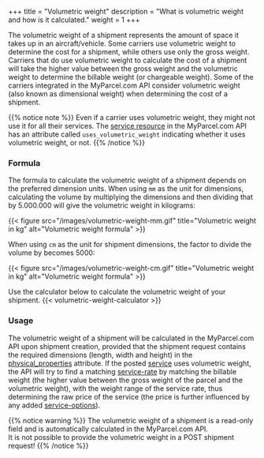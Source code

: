 +++
title = "Volumetric weight"
description = "What is volumetric weight and how is it calculated."
weight = 1
+++

The volumetric weight of a shipment represents the amount of space it takes up in an aircraft/vehicle. 
Some carriers use volumetric weight to determine the cost for a shipment, while others use only the gross weight.
Carriers that do use volumetric weight to calculate the cost of a shipment will take the higher value between the gross weight and the volumetric weight to determine the billable weight (or chargeable weight).
Some of the carriers integrated in the MyParcel.com API consider volumetric weight (also known as dimensional weight) when determining the cost of a shipment.

{{% notice note %}}
Even if a carrier uses volumetric weight, they might not use it for all their services.
The [service resource](/api/resources/services) in the MyParcel.com API has an attribute called `uses_volumetric_weight` indicating whether it uses volumetric weight, or not.
{{% /notice %}}

### Formula
The formula to calculate the volumetric weight of a shipment depends on the preferred dimension units.
When using `mm` as the unit for dimensions, calculating the volume by multiplying the dimensions and then dividing that by 5.000.000 will give the volumetric weight in kilograms:

{{< figure src="/images/volumetric-weight-mm.gif" title="Volumetric weight in kg" alt="Volumetric weight formula" >}}

When using `cm` as the unit for shipment dimensions, the factor to divide the volume by becomes 5000:

{{< figure src="/images/volumetric-weight-cm.gif" title="Volumetric weight in kg" alt="Volumetric weight formula" >}}

Use the calculator below to calculate the volumetric weight of your shipment.
{{< volumetric-weight-calculator >}}

### Usage
The volumetric weight of a shipment will be calculated in the MyParcel.com API upon shipment creation, 
provided that the shipment request contains the required dimensions (length, width and height) in the [physical_properties](/api/resources/shipments/physical-properties/) attribute.
If the posted [service](/api/resources/services/) uses volumetric weight, 
the API will try to find a matching [service-rate](/api/resources/service-rates/) by matching the billable weight 
(the higher value between the gross weight of the parcel and the volumetric weight), with the weight range of the service rate, thus determining the raw price of the service (the price is further influenced by any added [service-options](/api/resources/service-options/)).

{{% notice warning %}} 
The volumetric weight of a shipment is a read-only field and is automatically calculated in the MyParcel.com API.   
It is not possible to provide the volumetric weight in a POST shipment request!
{{% /notice %}}
